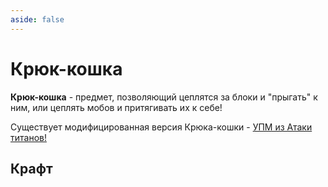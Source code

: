 ```yaml
---
aside: false
---
```


# Крюк-кошка

<ItemCard>
<Card style="overflow: hidden;" class="m-0">
    <template #header>
        <Image alt="user header" src="/assets/bestiary/items/gh.png" width="40%"/>
    </template>
    <template #title>Крюк-кошка</template>
    <template #content>
      <Divider />
      <h3>Получение:</h3>
      <ul>
      <li>Крафт</li>
      </ul>
      <Divider />
      <p>Текстура: bykkake747</p>
    </template>
</Card>
</ItemCard>

**Крюк-кошка** - предмет, позволяющий цеплятся за блоки и "прыгать" к ним, или цеплять мобов и притягивать их к себе!

Существует модифицированная версия Крюка-кошки - [УПМ из Атаки титанов!](/info/donate.md)

## Крафт

<CraftingGrid
  :ingredients="gunpowderRecipe"
  :result="gunpowderResult"
/>

<script setup>

const gunpowderRecipe = [
  [
    null,
    {
      image: "https://minecraft.wiki/images/Copper_Ingot_JE2_BE1.png?0d410",
      name: "Медный слиток",
      link: "https://minecraft.wiki/w/Copper_Ingot"
    },
    {
      image: "https://minecraft.wiki/images/Breeze_Rod_JE1_BE1.png?28670",
      name: "Стержень вихря",
      link: "https://ru.minecraft.wiki/w/Стержень_вихря"
    },
  ],
  [
    null,
    {
      image: "https://minecraft.wiki/images/Invicon_Iron_Chain.png?5d1e7",
      name: "Железная цепь",
      link: "https://ru.minecraft.wiki/w/Железная_цепь"
    },
    {
      image: "https://minecraft.wiki/images/Copper_Ingot_JE2_BE1.png?0d410",
      name: "Медный слиток",
      link: "https://minecraft.wiki/w/Copper_Ingot"
    },
  ],
  // Третья строка
  [
    {
      image: "https://minecraft.wiki/images/Invicon_Iron_Chain.png?5d1e7",
      name: "Железная цепь",
      link: "https://ru.minecraft.wiki/w/Железная_цепь"
    },
    null,
    null,
  ],
]

const gunpowderResult = {
  image: '/assets/bestiary/items/gh.png',
  name: 'Крюк Кошка',
  count: 1
}
</script>